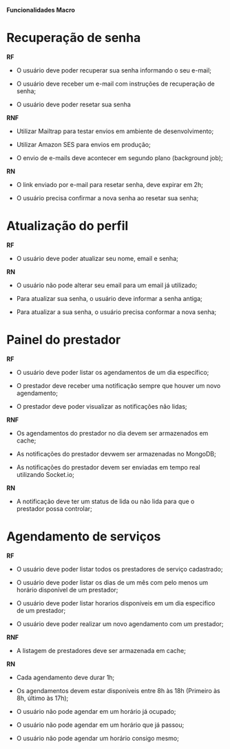 **Funcionalidades Macro**

  # Recuperação de senha

  **RF**

  - O usuário deve poder recuperar sua senha informando o seu e-mail;

  - O usuário deve receber um e-mail com instruções de recuperação de senha;

  - O usuário deve poder resetar sua senha

  **RNF**

  - Utilizar Mailtrap para testar envios em ambiente de desenvolvimento;

  - Utilizar Amazon SES para envios em produção;

  - O envio de e-mails deve acontecer em segundo plano (background job);

  **RN**

  - O link enviado por e-mail para resetar senha, deve expirar em 2h;

  - O usuário precisa confirmar a nova senha ao resetar sua senha;

  # Atualização do perfil

  **RF**

  - O usuário deve poder atualizar seu nome, email e senha;

  **RN**

  - O usuário não pode alterar seu email para um email já utilizado;

  - Para atualizar sua senha, o usuário deve informar a senha antiga;

  - Para atualizar a sua senha, o usuário precisa conformar a nova senha;

  # Painel do prestador

  **RF**

  - O usuário deve poder listar os agendamentos de um dia específico;

  - O prestador deve receber uma notificação sempre que houver um novo agendamento;

  - O prestador deve poder visualizar as notificações não lidas;

  **RNF**

  - Os agendamentos do prestador no dia devem ser armazenados em cache;

  - As notificações do prestador devwem ser armazenadas no MongoDB;

  - As notificações do prestador devem ser enviadas em tempo real utilizando Socket.io;



  **RN**

  - A notificação deve ter um status de lida ou não lida para que o prestador possa controlar;

  # Agendamento de serviços

  **RF**

  - O usuário deve poder listar todos os prestadores de serviço cadastrado;

  - O usuário deve poder listar os dias de um mês com pelo menos um horário disponível de um prestador;

  - O usuário deve poder listar horarios disponíveis em um dia especifico de um prestador;

  - O usuário deve poder realizar um novo agendamento com um prestador;

  **RNF**

  - A listagem de prestadores deve ser armazenada em cache;

  **RN**

  - Cada agendamento deve durar 1h;

  - Os agendamentos devem estar disponíveis entre 8h às 18h (Primeiro às 8h, último às 17h);

  - O usuário não pode agendar em um horário já ocupado;

  - O usuário não pode agendar em um horário que já passou;

  - O usuário não pode agendar um horário consigo mesmo;

